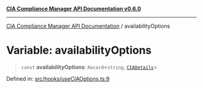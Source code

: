 [**CIA Compliance Manager API Documentation v0.6.0**](../README.md)

***

[CIA Compliance Manager API Documentation](../globals.md) / availabilityOptions

# Variable: availabilityOptions

> `const` **availabilityOptions**: `Record`\<`string`, [`CIADetails`](../interfaces/CIADetails.md)\>

Defined in: [src/hooks/useCIAOptions.ts:9](https://github.com/Hack23/cia-compliance-manager/blob/main/src/hooks/useCIAOptions.ts#L9)
